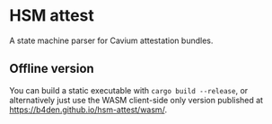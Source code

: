 # HSM attest

A state machine parser for Cavium attestation bundles.

## Offline version
You can build a static executable with `cargo build --release`, or alternatively just use the WASM client-side only version published at <https://b4den.github.io/hsm-attest/wasm/>.

